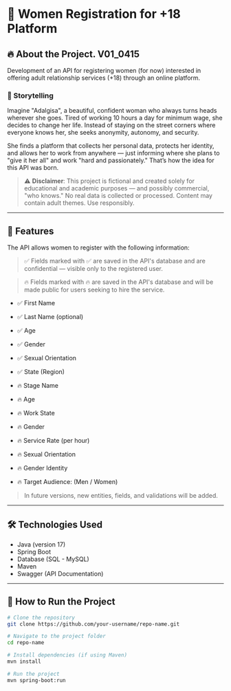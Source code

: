 # 💋 Women Registration for +18 Platform

## 🔥 About the Project. V01_0415

Development of an API for registering women (for now) interested in offering adult relationship services (+18) through an online platform.

### 📖 Storytelling

Imagine "Adalgisa", a beautiful, confident woman who always turns heads wherever she goes. Tired of working 10 hours a day for minimum wage, she decides to change her life. Instead of staying on the street corners where everyone knows her, she seeks anonymity, autonomy, and security.

She finds a platform that collects her personal data, protects her identity, and allows her to work from anywhere — just informing where she plans to "give it her all" and work "hard and passionately." That’s how the idea for this API was born.

> ⚠️ **Disclaimer**: This project is fictional and created solely for educational and academic purposes — and possibly commercial, "who knows." No real data is collected or processed. Content may contain adult themes. Use responsibly.

---

## 🧠 Features

The API allows women to register with the following information:

> ✅ Fields marked with ✅ are saved in the API's database and are confidential — visible only to the registered user.

> 🔥 Fields marked with 🔥 are saved in the API's database and will be made public for users seeking to hire the service.

- ✅ First Name  
- ✅ Last Name (optional)  
- ✅ Age  
- ✅ Gender  
- ✅ Sexual Orientation  
- ✅ State (Region)

- 🔥 Stage Name  
- 🔥 Age  
- 🔥 Work State  
- 🔥 Gender  
- 🔥 Service Rate (per hour)  
- 🔥 Sexual Orientation  
- 🔥 Gender Identity  
- 🔥 Target Audience: (Men / Women)

> In future versions, new entities, fields, and validations will be added.

---

## 🛠️ Technologies Used

- Java (version 17)  
- Spring Boot  
- Database (SQL - MySQL)  
- Maven  
- Swagger (API Documentation)

---

## 🚀 How to Run the Project

```bash
# Clone the repository
git clone https://github.com/your-username/repo-name.git

# Navigate to the project folder
cd repo-name

# Install dependencies (if using Maven)
mvn install

# Run the project
mvn spring-boot:run
